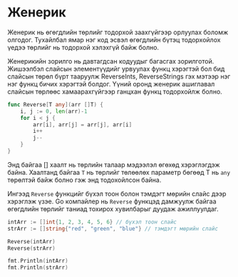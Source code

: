 # Женерик

Женерик нь өгөгдлийн төрлийг тодорхой заахгүйгээр орлуулах боломж олгодог. Тухайлбал ямар нэг код эсвэл өгөгдлийн бүтэц тодорхойлох үедээ төрлийг нь тодорхой хэлэхгүй байж болно.

Женерикийн зорилго нь давтагдсан кодуудыг багасгах зорилготой. Жишээлбэл слайсын элементүүдийг урвуулах функц хэрэгтэй бол бид слайсын төрөл бүрт тааруулж ReverseInts, ReverseStrings гэх мэтээр нэг нэг функц бичих хэрэгтэй болдог. Үүний оронд женерик ашиглавал слайсын төрлөөс хамаарахгүйгээр ганцхан функц тодорхойлж болно.

```go
func Reverse[T any](arr []T) {
	i, j := 0, len(arr)-1
	for i < j {
		arr[i], arr[j] = arr[j], arr[i]
		i++
		j--
	}
}
```

Энд байгаа [] хаалт нь төрлийн талаар мэдээлэл өгөхөд хэрэглэгдэж байна. Хаалтанд байгаа `T` нь төрлийг төлөөлөх параметр бөгөөд T нь `any` төрөлтэй байж болно гэж энд тодохойлсон байна.

Ингээд `Reverse` функцийг бүхэл тоон болон тэмдэгт мөрийн слайс дээр хэрэглэж үзэе. Go компайлер нь `Reverse` функцэд дамжуулж байгаа өгөгдлийн төрлийг таниад тохирох хувилбарыг дуудаж ажиллуулдаг.

```go
intArr := []int{1, 2, 3, 4, 5, 6} // бүхэл тоон слайс
strArr := []string{"red", "green", "blue"} // тэмдэгт мөрийн слайс

Reverse(intArr)
Reverse(strArr)

fmt.Println(intArr)
fmt.Println(strArr)
```